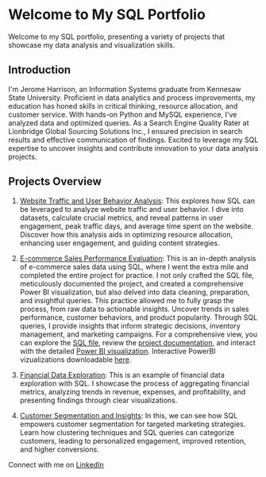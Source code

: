 # Welcome to My SQL Portfolio

Welcome to my SQL portfolio, presenting a variety of projects that showcase my data analysis and visualization skills.

## Introduction

I'm Jerome Harrison, an Information Systems graduate from Kennesaw State University. Proficient in data analytics and process improvements, my education has honed skills in critical thinking, resource allocation, and customer service. With hands-on Python and MySQL experience, I've analyzed data and optimized queries. As a Search Engine Quality Rater at Lionbridge Global Sourcing Solutions Inc., I ensured precision in search results and effective communication of findings. Excited to leverage my SQL expertise to uncover insights and contribute innovation to your data analysis projects.

## Projects Overview

1. [Website Traffic and User Behavior Analysis](https://github.com/jharr461/SQL-Portfolio/blob/main/Website_Traffic_Analysis_SQL_Project.rtf):
   This explores how SQL can be leveraged to analyze website traffic and user behavior. I dive into datasets, calculate crucial metrics, and reveal patterns in user engagement, peak traffic days, and average time spent on the website. Discover how this analysis aids in optimizing resource allocation, enhancing user engagement, and guiding content strategies.

2. [E-commerce Sales Performance Evaluation](https://github.com/jharr461/SQL-Portfolio/blob/main/ECommerce_Sales_Analysis_SQL_Project.rtf):
   This is an in-depth analysis of e-commerce sales data using SQL, where I went the extra mile and completed the entire project for practice. I not only crafted the SQL file, meticulously documented the project, and created a comprehensive Power BI visualization, but also delved into data cleaning, preparation, and insightful queries. This practice allowed me to fully grasp the process, from raw data to actionable insights. Uncover trends in sales performance, customer behaviors, and product popularity. Through SQL queries, I provide insights that inform strategic decisions, inventory management, and marketing campaigns. For a comprehensive view, you can explore the [SQL file](https://github.com/jharr461/SQL-Portfolio/blob/main/ecommerce_insights.sql), review the [project documentation](https://github.com/jharr461/SQL-Portfolio/blob/main/ECommerce%20Project%20Documentation.docx), and interact with the detailed [Power BI visualization](https://github.com/jharr461/SQL-Portfolio/blob/main/ECommerce%20PowerBI.pdf). Interactive PowerBI vizualizations downloadable [here](https://github.com/jharr461/SQL-Portfolio/blob/main/E-Commerce%20PowerBI%20Files.zip).

3. [Financial Data Exploration](https://github.com/jharr461/SQL-Portfolio/blob/main/Financial_Data_Exploration_SQL_Project.rtf):
   This is an example of financial data exploration with SQL. I showcase the process of aggregating financial metrics, analyzing trends in revenue, expenses, and profitability, and presenting findings through clear visualizations.

4. [Customer Segmentation and Insights](https://github.com/jharr461/SQL-Portfolio/blob/main/Customer_Segmentation_and_Insights_SQL_Project.rtf):
   In this, we can see how SQL empowers customer segmentation for targeted marketing strategies. Learn how clustering techniques and SQL queries can categorize customers, leading to personalized engagement, improved retention, and higher conversions.

Connect with me on [LinkedIn](https://www.linkedin.com/in/jerome-harrison-8b6984177/)

